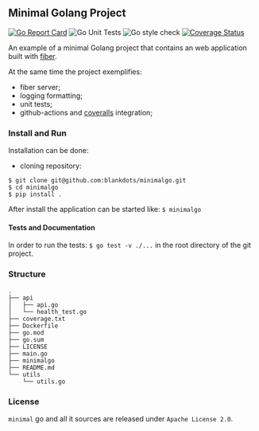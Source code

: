 

## Minimal Golang Project

[![Go Report Card](https://goreportcard.com/badge/github.com/neicnordic/sda-pipeline)](https://goreportcard.com/report/github.com/neicnordic/sda-pipeline)
![Go Unit Tests](https://github.com/blankdots/minimalgo/workflows/Go/badge.svg)
![Go style check](https://github.com/blankdots/minimalgo/workflows/Multilinters/badge.svg)
[![Coverage Status](https://coveralls.io/repos/github/blankdots/minimalgo/badge.svg?branch=master)](https://coveralls.io/github/blankdots/minimalgo?branch=master)

An example of a minimal Golang project that contains an web application built with [fiber](https://github.com/gofiber/fiber).

At the same time the project exemplifies:
* fiber server;
* logging formatting;
* unit tests;
* github-actions and [coveralls](https://coveralls.io/github/blankdots/minimalgo) integration;


### Install and Run

Installation can be done:
* cloning repository:
```
$ git clone git@github.com:blankdots/minimalgo.git
$ cd minimalgo
$ pip install .
```

After install the application can be started like: `$ minimalgo`

#### Tests and Documentation

In order to run the tests: `$ go test -v ./...` in the root directory of the git project.

###  Structure

```
.
├── api
│   ├── api.go
│   └── health_test.go
├── coverage.txt
├── Dockerfile
├── go.mod
├── go.sum
├── LICENSE
├── main.go
├── minimalgo
├── README.md
└── utils
    └── utils.go
```

### License

`minimal` go and all it sources are released under `Apache License 2.0`.
